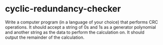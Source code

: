 # cyclic-redundancy-checker

Write a computer program (in a language of your choice) that performs CRC operations.
It should accept a string of 0s and 1s as a generator polynomial and another string
as the data to perform the calculation on. It should output the remainder of the calculation.


